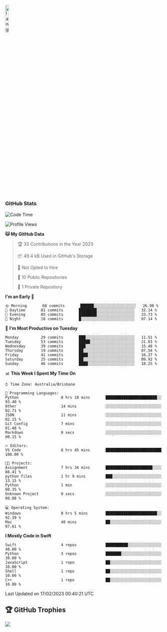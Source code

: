 <p align="left"><img width=15%" src="https://github.com/alansmathew/alansmathew/raw/master/lang.gif" alt="lang image here" /></p>

# <h3 align="left">GitHub Stats</h3>

<!--START_SECTION:waka-->
![Code Time](http://img.shields.io/badge/Code%20Time-137%20hrs%2025%20mins-blue)

![Profile Views](http://img.shields.io/badge/Profile%20Views-0-blue)

**🐱 My GitHub Data** 

> 🏆 33 Contributions in the Year 2023
 > 
> 📦 49.4 kB Used in GitHub's Storage 
 > 
> 🚫 Not Opted to Hire
 > 
> 📜 10 Public Repositories 
 > 
> 🔑 1 Private Repository 
 > 
**I'm an Early 🐤** 

```text
🌞 Morning       68 commits       ██████░░░░░░░░░░░░░░░░░░░   26.98 % 
🌆 Daytime       81 commits       ████████░░░░░░░░░░░░░░░░░   32.14 % 
🌃 Evening       85 commits       ████████░░░░░░░░░░░░░░░░░   33.73 % 
🌙 Night         18 commits       █░░░░░░░░░░░░░░░░░░░░░░░░   07.14 % 

```
📅 **I'm Most Productive on Tuesday** 

```text
Monday          29 commits       ███░░░░░░░░░░░░░░░░░░░░░░   11.51 % 
Tuesday         53 commits       █████░░░░░░░░░░░░░░░░░░░░   21.03 % 
Wednesday       39 commits       ███░░░░░░░░░░░░░░░░░░░░░░   15.48 % 
Thursday        19 commits       ██░░░░░░░░░░░░░░░░░░░░░░░   07.54 % 
Friday          41 commits       ████░░░░░░░░░░░░░░░░░░░░░   16.27 % 
Saturday        25 commits       ██░░░░░░░░░░░░░░░░░░░░░░░   09.92 % 
Sunday          46 commits       ████░░░░░░░░░░░░░░░░░░░░░   18.25 % 

```


📊 **This Week I Spent My Time On** 

```text
⌚︎ Time Zone: Australia/Brisbane

💬 Programming Languages: 
Python                   8 hrs 10 mins       ███████████████████████░░   93.40 % 
Other                    14 mins             ░░░░░░░░░░░░░░░░░░░░░░░░░   02.71 % 
JSON                     11 mins             ░░░░░░░░░░░░░░░░░░░░░░░░░   02.15 % 
Git Config               7 mins              ░░░░░░░░░░░░░░░░░░░░░░░░░   01.48 % 
Markdown                 0 secs              ░░░░░░░░░░░░░░░░░░░░░░░░░   00.15 % 

🔥 Editors: 
VS Code                  8 hrs 45 mins       █████████████████████████   100.00 % 

🐱‍💻 Projects: 
Assignment               7 hrs 34 mins       █████████████████████░░░░   86.41 % 
python files             1 hr 9 mins         ███░░░░░░░░░░░░░░░░░░░░░░   13.15 % 
Python                   1 min               ░░░░░░░░░░░░░░░░░░░░░░░░░   00.35 % 
Unknown Project          0 secs              ░░░░░░░░░░░░░░░░░░░░░░░░░   00.08 % 

💻 Operating System: 
Windows                  8 hrs 5 mins        ███████████████████████░░   92.39 % 
Mac                      40 mins             ██░░░░░░░░░░░░░░░░░░░░░░░   07.61 % 

```

**I Mostly Code in Swift** 

```text
Swift                    4 repos             ██████████░░░░░░░░░░░░░░░   40.00 % 
Python                   3 repos             ███████░░░░░░░░░░░░░░░░░░   30.00 % 
JavaScript               1 repo              ██░░░░░░░░░░░░░░░░░░░░░░░   10.00 % 
Shell                    1 repo              ██░░░░░░░░░░░░░░░░░░░░░░░   10.00 % 
C++                      1 repo              ██░░░░░░░░░░░░░░░░░░░░░░░   10.00 % 

```



 Last Updated on 17/02/2023 00:40:21 UTC
<!--END_SECTION:waka-->

## 🏆 GitHub Trophies

![](https://github-profile-trophy.vercel.app/?username=samh06&theme=discord&no-frame=true&no-bg=false&margin-w=4)
